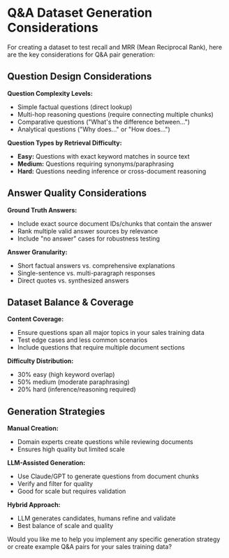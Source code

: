 # Q&A Dataset Generation Considerations

For creating a dataset to test recall and MRR (Mean Reciprocal Rank), here are the key considerations for Q&A pair generation:

## Question Design Considerations

**Question Complexity Levels:**
- Simple factual questions (direct lookup)
- Multi-hop reasoning questions (require connecting multiple chunks)
- Comparative questions ("What's the difference between...")
- Analytical questions ("Why does..." or "How does...")

**Question Types by Retrieval Difficulty:**
- **Easy:** Questions with exact keyword matches in source text
- **Medium:** Questions requiring synonyms/paraphrasing
- **Hard:** Questions needing inference or cross-document reasoning

## Answer Quality Considerations

**Ground Truth Answers:**
- Include exact source document IDs/chunks that contain the answer
- Rank multiple valid answer sources by relevance
- Include "no answer" cases for robustness testing

**Answer Granularity:**
- Short factual answers vs. comprehensive explanations
- Single-sentence vs. multi-paragraph responses
- Direct quotes vs. synthesized answers

## Dataset Balance & Coverage

**Content Coverage:**
- Ensure questions span all major topics in your sales training data
- Test edge cases and less common scenarios
- Include questions that require multiple document sections

**Difficulty Distribution:**
- 30% easy (high keyword overlap)
- 50% medium (moderate paraphrasing)
- 20% hard (inference/reasoning required)

## Generation Strategies

**Manual Creation:**
- Domain experts create questions while reviewing documents
- Ensures high quality but limited scale

**LLM-Assisted Generation:**
- Use Claude/GPT to generate questions from document chunks
- Verify and filter for quality
- Good for scale but requires validation

**Hybrid Approach:**
- LLM generates candidates, humans refine and validate
- Best balance of scale and quality

Would you like me to help you implement any specific generation strategy or create example Q&A pairs for your sales training data?